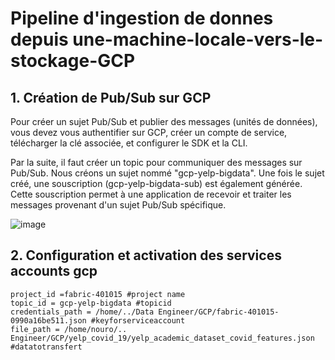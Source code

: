 # Pipeline d'ingestion de donnes depuis une-machine-locale-vers-le-stockage-GCP



## 1. Création de Pub/Sub sur GCP

Pour créer un sujet Pub/Sub et publier des messages (unités de données), vous devez vous authentifier sur GCP, créer un compte de service, télécharger la clé associée, et configurer le SDK et la CLI. 

Par la suite, il faut créer un topic pour communiquer des messages sur Pub/Sub. Nous créons un sujet nommé "gcp-yelp-bigdata". Une fois le sujet créé, une souscription (gcp-yelp-bigdata-sub) est également générée. Cette souscription permet à une application de recevoir et traiter les messages provenant d'un sujet Pub/Sub spécifique.

![image](https://github.com/user-attachments/assets/fbe2c707-d20a-4040-bc07-4ac1e6da0fd4)

## 2. Configuration et activation des services accounts gcp

```[gcp]
project_id =fabric-401015 #project name
topic_id = gcp-yelp-bigdata #topicid
credentials_path = /home/../Data Engineer/GCP/fabric-401015-0990a16be511.json #keyforserviceaccount
file_path = /home/nouro/.. Engineer/GCP/yelp_covid_19/yelp_academic_dataset_covid_features.json #datatotransfert
```

